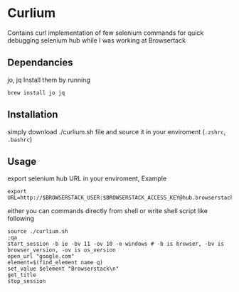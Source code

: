 # Curlium
Contains curl implementation of few selenium commands for quick debugging selenium hub while I was working at Browsertack

## Dependancies

jo, jq
Install them by running

`brew install jo jq`

## Installation

simply download ./curlium.sh file and source it in your enviroment (`.zshrc`, `.bashrc`)

## Usage
export selenium hub URL in your enviroment, Example

```
export URL=http://$BROWSERSTACK_USER:$BROWSERSTACK_ACCESS_KEY@hub.browserstack.com/wd/hub
```

either you can commands directly from shell or write shell script like following

```
source ./curlium.sh
;qa
start_session -b ie -bv 11 -ov 10 -o windows # -b is browser, -bv is browser_version, -ov is os_version 
open_url "google.com"
element=$(find_element name q)
set_value $element "Browserstack\n"
get_title
stop_session
```


